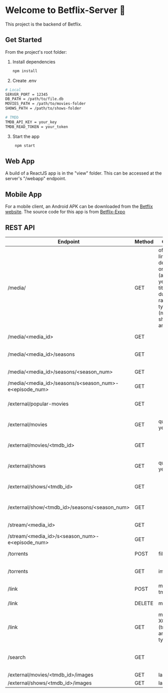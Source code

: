 # Welcome to Betflix-Server 👋 
This project is the backend of Betflix.

## Get Started
From the project's root folder:
1. Install dependencies

   ```bash
   npm install
   ```

2. Create .env
  ```bash
  # Local
  SERVER_PORT = 12345 
  DB_PATH = /path/to/file.db
  MOVIES_PATH = /path/to/movies-folder
  SHOWS_PATH = /path/to/shows-folder

  # TMDb
  TMDB_API_KEY = your_key
  TMDB_READ_TOKEN = your_token
  ```

3. Start the app

   ```bash
    npm start
   ```

## Web App
A build of a ReactJS app is in the "view" folder. This can be accessed at the server's "/webapp" endpoint. 

## Mobile App
For a mobile client, an Android APK can be downloaded from the [Betflix website](https://www.lucatozzini.com/prj/betflix/). The source code for this app is from [Betflix-Expo](https://github.com/LucaTozzini/Betflix-Expo)

## REST API
| Endpoint | Method | Query | Returns | Description |
| --- | --- | --- | --- | --- |
| /media/	| GET |	offset, limit, desc, order (added, year, title, duration, random), type (movie, show, any) |	mediaObj[] | Get a media collection |
| /media/<media_id>|	GET	| |	mediaObj	|Get a media singleton|
| /media/<media_id>/seasons	| GET	| |	seasonObj[] |	Get the seasons collection |
| /media/<media_id>/seasons/<season_num>|	GET	| |	episodeObj[] |	Get a season |
| /media/<media_id>/seasons/s<season_num>-e<episode_num> | GET | |	episodeObj | Get episode |
| /external/popular-movies|	GET	| |	tmdbMovieObj[] | Get popular movies from TMDb|
| /external/movies	| GET |	query, year|	tmdbMovieObj[]|	Search movies from TMDb|
| /external/movies/<tmdb_id> | GET  | | tmdbMovieObj |	Get details of movie from TMDb|
| /external/shows	| GET |	query, year	| tmdbShowObj[] |	Search shows from TMDb|
| /external/shows/<tmdb_id> |	GET	|	 | tmdbShowObj | Get details of show from TMDb|
| /external/show/<tmdb_id>/seasons/<season_num> |	GET | | | Get details of season from TMDb|
| /stream/<media_id> | GET | | | Stream movie |
| /stream/<media_id>/s<season_num>-e<episode_num> |	GET	|	| | Stream episode |
| /torrents |	POST|	fileURL| torrentObj[]	|download .torrent file |
| /torrents	| GET |	imdbId | yifiTorrentObj[] |	Get torrents of movie from Yifi |
| /link |	POST | mediaId, tmdbId | | Link local to external|
| /link	| DELETE | mediaId |		| Delete a link |
| /link	|GET |	mediaId XOR (tmdbId and type) |	linkObj |	Get link data for local media|
| /search |	GET	| |	mediaObj[] |	Get media with matching title |
| /external/movies/<tmdb_id>/images |	GET	| language	| | |
| /external/shows/<tmdb_id>/images	| GET |	language	|	| |